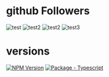 # github Followers
![test](https://github.com/AzizSaidani/githubactions/actions/workflows/cron.yaml/badge.svg?branch=master)
![test2](https://github.com/AzizSaidani/githubactions/actions/workflows/hello-world.yaml/badge.svg?branch=master)
![test2](https://github.com/AzizSaidani/githubactions/actions/workflows/pull-request.yaml/badge.svg?branch=master)
![test3](https://github.com/Wandalen/wTools/actions/workflows/ModuleModInterfacePush.yml/badge.svg?branch=master/badge.svg?branch=master/badge.svg?branch=master)

# versions
[![NPM Version](https://img.shields.io/badge/dynamic/json?label=node&query=%24.engines%5B%22node%22%5D&url=https%3A%2F%2Fraw.githubusercontent.com%2FAzizSaidani%2Fgithubactions%2Fmaster%2Fpackage.json)](https://nodejs.org "Go to Node.js homepage")
[![Package - Typescript](https://img.shields.io/github/package-json/dependency-version/AzizSaidani/githubactions/dev/typescript?logo=typescript&logoColor=white)](https://www.npmjs.com/package/typescript "Go to TypeScript on NPM")
